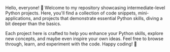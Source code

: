Hello, everyone! 👋 Welcome to my repository showcasing intermediate-level Python projects. Here, you'll find a collection of code snippets, mini-applications, and projects that demonstrate essential Python skills, diving a bit deeper than the basics.

Each project here is crafted to help you enhance your Python skills, explore new concepts, and maybe even inspire your own ideas. Feel free to browse through, learn, and experiment with the code. Happy coding! 🚀
